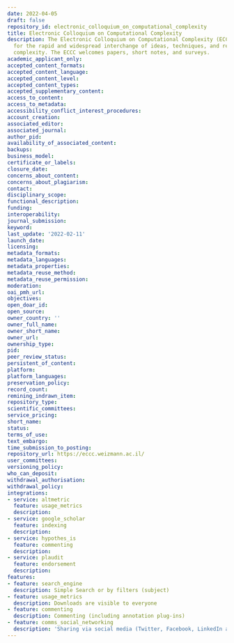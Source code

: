```yaml
---
date: 2022-04-05
draft: false
repository_id: electronic_colloquium_on_computational_complexity
title: Electronic Colloquium on Computational Complexity
description: The Electronic Colloquium on Computational Complexity (ECCC) is a forum
  for the rapid and widespread interchange of ideas, techniques, and research in computational
  complexity. The ECCC welcomes papers, short notes, and surveys.
academic_applicant_only:
accepted_content_formats:
accepted_content_language:
accepted_content_level:
accepted_content_types:
accepted_supplementary_content:
access_to_content:
access_to_metadata:
accessibility_conflict_interest_procedures:
account_creation:
associated_editor:
associated_journal:
author_pid:
availability_of_associated_content:
backups:
business_model:
certificate_or_labels:
closure_date:
concerns_about_content:
concerns_about_plagiarism:
contact:
disciplinary_scope:
functional_description:
funding:
interoperability:
journal_submission:
keyword:
last_update: '2022-02-11'
launch_date:
licensing:
metadata_formats:
metadata_languages:
metadata_properties:
metadata_reuse_method:
metadata_reuse_permission:
moderation:
oai_pmh_url:
objectives:
open_doar_id:
open_source:
owner_country: ''
owner_full_name:
owner_short_name:
owner_url:
ownership_type:
pid:
peer_review_status:
persistent_of_content:
platform:
platform_languages:
preservation_policy:
record_count:
remining_indrawn_item:
repository_type:
scientific_committees:
service_pricing:
short_name:
status:
terms_of_use:
text_embargo:
time_submission_to_posting:
repository_url: https://eccc.weizmann.ac.il/
user_committees:
versioning_policy:
who_can_deposit:
withdrawal_authorisation:
withdrawal_policy:
integrations:
- service: altmetric
  feature: usage_metrics
  description:
- service: google_scholar
  feature: indexing
  description:
- service: hypothes_is
  feature: commenting
  description:
- service: plaudit
  feature: endorsement
  description:
features:
- feature: search_engine
  description: Simple Search or by filters (subject)
- feature: usage_metrics
  description: Downloads are visible to everyone
- feature: commenting
  description: Commenting (including annotation plug-ins)
- feature: comms_social_networking
  description: 'Sharing via social media (Twitter, Facebook, LinkedIn and mail)      https://twitter.com/EdArXiv'
---
```



